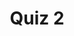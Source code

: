 ---
id: 34tg3sx
title: 'Quiz 2'
questions:
  - headline: Think You Know Wood?
    question:  Which of the following sectors is one of the fastest growing in the wood industry?
    answers:
      - label: A. Cabinetry 
        explanation: <span>Incorrect!</span>Please try again
      - label: B. Wood flooring
        explanation: | 
            <span>Correct!</span> Wood flooring is one of the fastest growing wood industry sectors with careers in operations, machining, sales and marketing, and more. 
            <br>
            <a href="/why-wood" class="btn">Explore Careers</a>

      - label: C. Wood paneling manufacturing
        explanation: <span>Incorrect!</span>Please try again
      - label: D. Logging
        explanation: <span>Incorrect!</span>Please try again
  - headline: Think You Know Wood?
    question:  Employment in the wood industry is projected to grow by which of the following percentages?
    answers:
      - label: A. 1% 
        explanation: <span>Incorrect!</span>Please try again
      - label: B. 3%
        explanation: <span>Incorrect!</span>Please try again
      - label: C. 5%
        explanation: <span>Incorrect!</span>Please try again
      - label: D. 7%
        explanation: |
            <span>Correct!</span><br>
            Employment in careers such as industrial machinery mechanics and woodworkers is expected to grow 7% by 2028, about as fast as the average for all occupations.*
            <br>
            <a href="/why-wood" class="btn">Explore Careers</a>
            <br><br>
            <small>*Source: https://www.cuecareer.com/industryassociation/association-of-woodworking-furnishings-suppliers/</small>

  - headline: Think You Know Wood?
    question: Which of the following is one of two main types of kitchen cabinet construction?
    answers:
      - label: A. Framed
        explanation: | 
            <span>Correct!</span>
            Also referred to as “faced-frame” construction, this is one of the most common, American-style cabinets with variations including partial overlay, full overlay and inset.
            <br>
            <a href="/why-wood/" class="btn">Explore Careers</a>
            <br>
      - label: B. Hinged
        explanation: <span>Incorrect!</span>Please try again
      - label: C. Dutch Colonial
        explanation: <span>Incorrect!</span>Please try again
      - label: D. New Modern American 
        explanation: <span>Incorrect!</span>Please try again
permalink: false
---